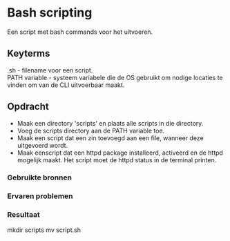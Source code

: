 # Bash scripting
Een script met bash commands voor het uitvoeren.

## Keyterms
.sh - filename voor een script. <br/>
PATH variable - systeem variabele die de OS gebruikt om nodige locaties te vinden om van de CLI uitvoerbaar maakt.

## Opdracht
- Maak een directory 'scripts' en plaats alle scripts in die directory.
- Voeg de scripts directory aan de PATH variable toe.
- Maak een script dat een zin toevoegd aan een file, wanneer deze uitgevoerd wordt.
- Maak eenscript dat een httpd package installeerd, activeerd en de httpd mogelijk maakt. Het script moet de httpd status in de terminal printen. 

### Gebruikte bronnen

### Ervaren problemen


### Resultaat
mkdir scripts
mv script.sh
